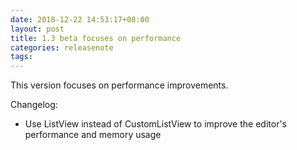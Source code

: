 ```yaml
---
date: 2018-12-22 14:53:17+08:00
layout: post
title: 1.3 beta focuses on performance
categories: releasenote
tags: 
---
```


This version focuses on performance improvements.

Changelog:

* Use ListView instead of CustomListView to improve the editor's performance and memory usage
